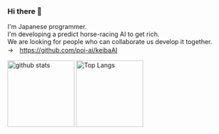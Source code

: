 ### Hi there 👋
I'm Japanese programmer.<br>
I'm developing a predict horse-racing AI to get rich.<br>
We are looking for people who can collaborate us develop it together.<br>
→　https://github.com/poi-ai/keibaAI

<p align="left">
  <img alt="github stats" height="150px" src="https://github-readme-stats.vercel.app/api?username=poi-ai&show_icons=ture" />
  <img alt="Top Langs" height="150px" src="https://github-readme-stats.vercel.app/api/top-langs/?username=poi-ai&layout=compact&show_icons=true" />
</p>
